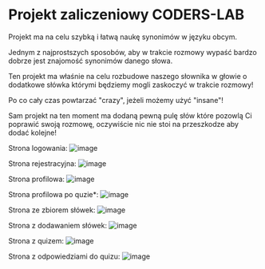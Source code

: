 # Projekt zaliczeniowy CODERS-LAB 

Projekt ma na celu szybką i łatwą naukę synonimów w języku obcym.

Jednym z najprostszych sposobów, aby w trakcie rozmowy wypaść bardzo dobrze jest znajomość synonimów danego słowa. 

Ten projekt ma właśnie na celu rozbudowe naszego słownika w głowie o dodatkowe słówka którymi będziemy mogli zaskoczyć w trakcie rozmowy!

Po co cały czas powtarzać "crazy", jeżeli możemy użyć "insane"!


Sam projekt na ten moment ma dodaną pewną pulę słów które pozowlą Ci poprawić swoją rozmowę, oczywiście nic nie stoi na przeszkodze aby dodać kolejne!

Strona logowania:
![image](https://github.com/matt-charlak/Coders-Quiz/assets/117844309/7b1dc998-371d-4143-9982-423bf94eb40b)

Strona rejestracyjna:
![image](https://github.com/matt-charlak/Coders-Quiz/assets/117844309/b8cb48db-d17d-43d8-815c-0393c05883bc)

Strona profilowa:
![image](https://github.com/matt-charlak/Coders-Quiz/assets/117844309/2c9a5f0a-2d9c-4efa-ab9a-865ba6eed828)

Strona profilowa po quzie*:
![image](https://github.com/matt-charlak/Coders-Quiz/assets/117844309/9adda081-9227-4b97-9935-9a560d97d8c6)

Strona ze zbiorem słówek:
![image](https://github.com/matt-charlak/Coders-Quiz/assets/117844309/34a038b5-7e63-4336-bab7-573309b3dfa3)

Strona z dodawaniem słówek:
![image](https://github.com/matt-charlak/Coders-Quiz/assets/117844309/553bd5f9-380c-4f01-8bb8-216a55fc55b5)

Strona z quizem:
![image](https://github.com/matt-charlak/Coders-Quiz/assets/117844309/4f28e62a-3359-482c-a01e-bc5786d5d150)

Strona z odpowiedziami do quizu:
![image](https://github.com/matt-charlak/Coders-Quiz/assets/117844309/c18859dc-294e-49ea-8e5b-a1c4819bd46f)
